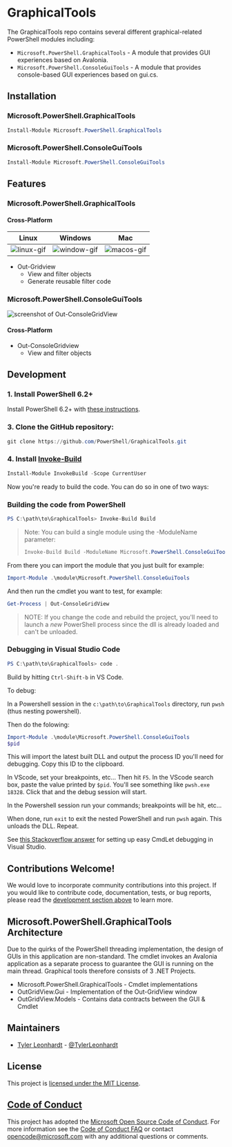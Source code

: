 # GraphicalTools

The GraphicalTools repo contains several different graphical-related PowerShell modules including:

* `Microsoft.PowerShell.GraphicalTools` - A module that provides GUI experiences based on Avalonia.
* `Microsoft.PowerShell.ConsoleGuiTools` - A module that provides console-based GUI experiences based on gui.cs.

## Installation

### Microsoft.PowerShell.GraphicalTools

```powershell
Install-Module Microsoft.PowerShell.GraphicalTools
```

### Microsoft.PowerShell.ConsoleGuiTools

```powershell
Install-Module Microsoft.PowerShell.ConsoleGuiTools
```

## Features

### Microsoft.PowerShell.GraphicalTools

#### Cross-Platform
|Linux   |Windows   |Mac   |
|---|---|---|
| ![linux-gif](https://powershell.github.io/PowerShell-Blog/Images/2019-08-13-OutGridView-Returns/OutGridViewLinux.gif) |  ![window-gif](https://powershell.github.io/PowerShell-Blog/Images/2019-08-13-OutGridView-Returns/OutGridViewWindows.gif) | ![macos-gif](https://powershell.github.io/PowerShell-Blog/Images/2019-08-13-OutGridView-Returns/OutGridViewMac.gif)|

- Out-Gridview
    - View and filter objects
    - Generate reusable filter code

### Microsoft.PowerShell.ConsoleGuiTools

![screenshot of Out-ConsoleGridView](https://pbs.twimg.com/media/ESyWfiqUYAA_t6q?format=jpg&name=medium)

#### Cross-Platform

- Out-ConsoleGridview
    - View and filter objects

## Development

### 1. Install PowerShell 6.2+

Install PowerShell 6.2+ with [these instructions](https://github.com/PowerShell/PowerShell#get-powershell).

### 3. Clone the GitHub repository:

```powershell
git clone https://github.com/PowerShell/GraphicalTools.git
```

### 4. Install [Invoke-Build](https://github.com/nightroman/Invoke-Build)

```powershell
Install-Module InvokeBuild -Scope CurrentUser
```

Now you're ready to build the code.  You can do so in one of two ways:

### Building the code from PowerShell

```powershell
PS C:\path\to\GraphicalTools> Invoke-Build Build
```

> Note: You can build a single module using the -ModuleName parameter:
>
> ```powershell
> Invoke-Build Build -ModuleName Microsoft.PowerShell.ConsoleGuiTools
> ```

From there you can import the module that you just built for example:

```powershell
Import-Module .\module\Microsoft.PowerShell.ConsoleGuiTools
```

And then run the cmdlet you want to test, for example:

```powershell
Get-Process | Out-ConsoleGridView
```

> NOTE: If you change the code and rebuild the project, you'll need to launch a
> _new_ PowerShell process since the dll is already loaded and can't be unloaded.

### Debugging in Visual Studio Code


```powershell
PS C:\path\to\GraphicalTools> code .
```

Build by hitting `Ctrl-Shift-b` in VS Code.

To debug:

In a Powershell session in the `c:\path\to\GraphicalTools` directory, run `pwsh` (thus nesting powershell).

Then do the folowing:

```powershell
Import-Module .\module\Microsoft.PowerShell.ConsoleGuiTools
$pid
```

This will import the latest built DLL and output the process ID you'll need for debugging. Copy this ID to the clipboard.

In VScode, set your breakpoints, etc... Then hit `F5`. In the VScode search box, paste the value printed by `$pid`. You'll see something like `pwsh.exe 18328`. Click that and the debug session will start.

In the Powershell session run your commands; breakpoints will be hit, etc...

When done, run `exit` to exit the nested PowerShell and run `pwsh` again. This unloads the DLL. Repeat.

See [this Stackoverflow answer](https://stackoverflow.com/questions/35917730/debugging-unloading-powershell-cmdlet) for setting up easy CmdLet debugging in Visual Studio.


## Contributions Welcome!

We would love to incorporate community contributions into this project.  If you would like to
contribute code, documentation, tests, or bug reports, please read the [development section above](https://github.com/PowerShell/GraphicalTools#development) to learn more.

## Microsoft.PowerShell.GraphicalTools Architecture

Due to the quirks of the PowerShell threading implementation, the design of GUIs in this application are non-standard. The cmdlet invokes an Avalonia application as a separate process to guarantee the GUI is running on the main thread. Graphical tools therefore consists of 3 .NET Projects. 

- Microsoft.PowerShell.GraphicalTools - Cmdlet implementations
- OutGridView.Gui - Implementation of the Out-GridView window
- OutGridView.Models - Contains data contracts between the GUI & Cmdlet

## Maintainers

- [Tyler Leonhardt](https://github.com/tylerleonhardt) - [@TylerLeonhardt](http://twitter.com/tylerleonhardt)

## License

This project is [licensed under the MIT License](LICENSE).

## [Code of Conduct][conduct-md]

This project has adopted the [Microsoft Open Source Code of Conduct][conduct-code].
For more information see the [Code of Conduct FAQ][conduct-FAQ] or contact [opencode@microsoft.com][conduct-email] with any additional questions or comments.

[conduct-code]: https://opensource.microsoft.com/codeofconduct/
[conduct-FAQ]: https://opensource.microsoft.com/codeofconduct/faq/
[conduct-email]: mailto:opencode@microsoft.com
[conduct-md]: https://github.com/PowerShell/GraphicalTools/tree/master/CODE_OF_CONDUCT.md
